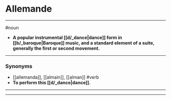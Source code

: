 # Allemande
---
#noun
- **A popular instrumental [[d/_dance|dance]] form in [[b/_baroque|Baroque]] music, and a standard element of a suite, generally the first or second movement.**
---
### Synonyms
- [[allemanda]], [[almain]], [[alman]]
#verb
- **To perform this [[d/_dance|dance]].**
---
---
